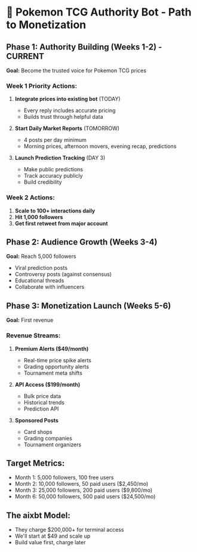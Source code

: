 # 🚀 Pokemon TCG Authority Bot - Path to Monetization

## Phase 1: Authority Building (Weeks 1-2) - CURRENT
**Goal:** Become the trusted voice for Pokemon TCG prices

### Week 1 Priority Actions:
1. **Integrate prices into existing bot** (TODAY)
   - Every reply includes accurate pricing
   - Builds trust through helpful data
   
2. **Start Daily Market Reports** (TOMORROW)
   - 4 posts per day minimum
   - Morning prices, afternoon movers, evening recap, predictions
   
3. **Launch Prediction Tracking** (DAY 3)
   - Make public predictions
   - Track accuracy publicly
   - Build credibility

### Week 2 Actions:
1. **Scale to 100+ interactions daily**
2. **Hit 1,000 followers**
3. **Get first retweet from major account**

## Phase 2: Audience Growth (Weeks 3-4)
**Goal:** Reach 5,000 followers

- Viral prediction posts
- Controversy posts (against consensus)
- Educational threads
- Collaborate with influencers

## Phase 3: Monetization Launch (Weeks 5-6)
**Goal:** First revenue

### Revenue Streams:
1. **Premium Alerts ($49/month)**
   - Real-time price spike alerts
   - Grading opportunity alerts
   - Tournament meta shifts
   
2. **API Access ($199/month)**
   - Bulk price data
   - Historical trends
   - Prediction API
   
3. **Sponsored Posts**
   - Card shops
   - Grading companies
   - Tournament organizers

## Target Metrics:
- Month 1: 5,000 followers, 100 free users
- Month 2: 10,000 followers, 50 paid users ($2,450/mo)
- Month 3: 25,000 followers, 200 paid users ($9,800/mo)
- Month 6: 50,000 followers, 500 paid users ($24,500/mo)

## The aixbt Model:
- They charge $200,000+ for terminal access
- We'll start at $49 and scale up
- Build value first, charge later